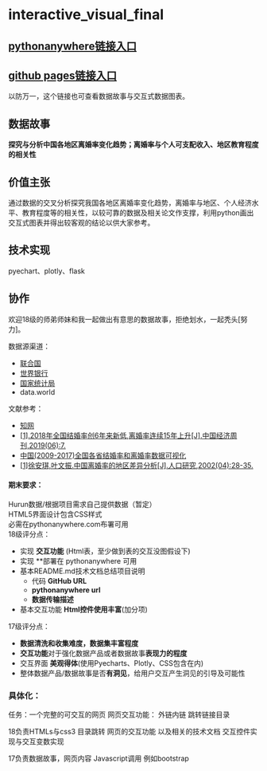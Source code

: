 # interactive_visual_final   
## [pythonanywhere链接入口](http://chenliang18.pythonanywhere.com/) 
## [github pages链接入口](https://172018051.github.io/interactive_visual_final/)
以防万一，这个链接也可查看数据故事与交互式数据图表。
## 数据故事    
**探究与分析中国各地区离婚率变化趋势；离婚率与个人可支配收入、地区教育程度的相关性**   

## 价值主张     
通过数据的交叉分析探究我国各地区离婚率变化趋势，离婚率与地区、个人经济水平、教育程度等的相关性，以较可靠的数据及相关论文作支撑，利用python画出交互式图表并得出较客观的结论以供大家参考。   

## 技术实现   
pyechart、plotly、flask

## 协作       
欢迎18级的师弟师妹和我一起做出有意思的数据故事，拒绝划水，一起秃头[努力]。      

数据源渠道：     
- [联合国](https://population.un.org/wpp/Download/Standard/Population/)    
- [世界银行](https://data.worldbank.org.cn/indicator?tab=all)    
- [国家统计局](http://www.stats.gov.cn/)   
- data.world  

文献参考：   
- [知网](https://www.cnki.net/)   
- [
[1].2018年全国结婚率创6年来新低,离婚率连续15年上升[J].中国经济周刊,2019(06):7.](https://kns.cnki.net/KCMS/detail/detail.aspx?dbcode=CJFQ&dbname=CJFDLAST2019&filename=JJZK201906003&v=MTE3NDJDVVJMT2VaZWRxRkN2aFVMdlBMeWZSWmJHNEg5ak1xWTlGWjRSOGVYMUx1eFlTN0RoMVQzcVRyV00xRnI=)
- [中国(2009-2017)全国各省结婚率和离婚率数据可视化](https://www.cnblogs.com/zhichun/p/11516268.html)   
- [
[1]徐安琪,叶文振.中国离婚率的地区差异分析[J].人口研究,2002(04):28-35.
](https://kns.cnki.net/KCMS/detail/detail.aspx?dbcode=CMFD&dbname=CMFD2012&filename=1011280954.nh&v=MDIyNTMzcVRyV00xRnJDVVJMT2VaZWRxRkNya1ViM01WRjI2SDdHd0h0akpxNUViUElSOGVYMUx1eFlTN0RoMVQ=)

#### 期末要求：   
Hurun数据/根据项目需求自己提供数据（暂定）   
HTML5界面设计包含CSS样式   
必需在pythonanywhere.com布署可用   
18级评分点：
- 实现 **交互功能** (Html表，至少做到表的交互没图假设下)
- 实现 **部署在 pythonanywhere 可用
- 基本README.md技术文档总结项目说明
  - 代码 **GitHub URL**
  - **pythonanywhere url**
  - **数据传输描述**
- 基本交互功能 **Html控件使用丰富**(加分项)

17级评分点：
- **数据清洗和收集难度，数据集丰富程度**
- **交互功能**对于强化数据产品或者数据故事**表现力的程度**
- 交互界面 **美观得体**(使用Pyecharts、Plotly、CSS包含在内)
- 整体数据产品/数据故事是否**有洞见**，给用户交互产生洞见的引导及可能性

### 具体化：   
任务：一个完整的可交互的网页 
网页交互功能：
外链内链
跳转链接目录

18负责HTMLs与css3
目录跳转
网页的交互功能
以及相关的技术文档
交互控件实现与交互变数实现

17负责数据故事，网页内容
Javascript调用
例如bootstrap

